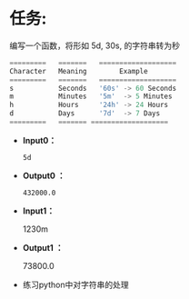 # 任务:

编写一个函数，将形如 5d, 30s, 的字符串转为秒‪‬‪‬‪‬‪‬‪‬‮‬‫‬‪‬‪‬‪‬‪‬‪‬‪‬‮‬‫‬‫‬‪‬‪‬‪‬‪‬‪‬‮‬‪‬‫‬‪‬‪‬‪‬‪‬‪‬‮‬‫‬‫‬‪‬‪‬‪‬‪‬‪‬‮‬‪‬‫‬‪‬‪‬‪‬‪‬‪‬‮‬‫‬‭‬

```python
=========   =======   ===================
Character   Meaning        Example
=========   =======   ===================
s           Seconds   '60s' -> 60 Seconds
m           Minutes   '5m'  -> 5 Minutes
h           Hours     '24h' -> 24 Hours
d           Days      '7d'  -> 7 Days
=========   ======= ===================
```

- **Input0：**

  `5d`

- **Output0 ：**

  `432000.0`

- **Input1：**

  1230m

- **Output1 ：** 

  73800.0

- 练习python中对字符串的处理


